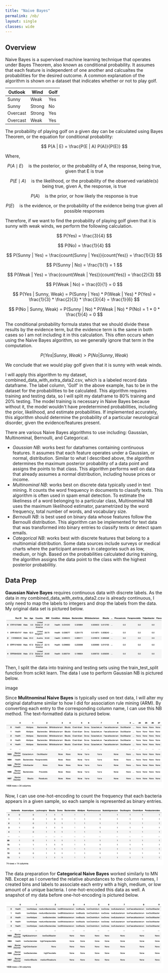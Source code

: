 ```yaml
---
title: "Naive Bayes"
permalink: /nb/
layout: single
classes: wide
---
```


<script type="text/javascript" async
  src="https://polyfill.io/v3/polyfill.min.js?features=es6">
</script>
<script type="text/javascript" async
  id="MathJax-script" src="https://cdn.jsdelivr.net/npm/mathjax@3/es5/tex-mml-chtml.js">
</script>

## Overview 

Naive Bayes is a supervised machine learning technique that operates under Bayes Theorem, also known as conditional probability. It assumes that each feature is independent of one another and calcualtes the probabilities for the desired outcome. A common explanation of the algorithm is shown on a dataset that indicates whether or not to play golf. 

| Outlook  | Wind   | Golf | 
| -------- |------- | ---- | 
| Sunny    | Weak   | Yes  |
| Sunny    | Strong | No   |
| Overcast | Strong | Yes  |
| Overcast | Weak   | Yes  |

The probability of playing golf on a given day can be calculated using Bayes Theorem, or the equation for conditional probability: 

$$ P(A | E) = \frac{P(E | A) P(A)}{P(E)} $$


Where, 

$$ P(A \mid E) \quad \text{is the posterior, or the probability of A, the response, being true, given that E is true} $$

$$P (E \mid A) \quad \text{is the likelihood, or the probability of the observed variable(s) being true, given A, the response, is true} $$

$$ P(A) \quad \text{is the prior, or how likely the response is true} $$

$$ P(E) \quad \text{is the evidence, or the probability of the evidence being true given all possible responses} $$


Therefore, if we want to find the probability of playing golf given that it is sunny with weak winds, we perform the following calculation.  


$$ P(Yes) = \frac{3}{4} $$

$$ P(No) = \frac{1}{4} $$


$$ P(Sunny | Yes) = \frac{count(Sunny | Yes)}{count(Yes)} = \frac{1}{3} $$

$$ P(Sunny | No) = \frac{1}{1} = 1 $$

$$ P(Weak | Yes) = \frac{count(Weak | Yes)}{count(Yes)} = \frac{2}{3} $$

$$ P(Weak | No) = \frac{0}{1} = 0 $$


$$ P(Yes | Sunny, Weak) = P(Sunny | Yes) * P(Weak | Yes) * P(Yes) = \frac{1}{3} * \frac{2}{3} * \frac{3}{4} = \frac{1}{6} $$

$$ P(No | Sunny, Weak) = P(Sunny | No) * P(Weak | No) * P(No) = 1 * 0 * \frac{1}{4} = 0 $$


The conditional probability formula states that we should divide these results by the evidence term, but the evidence term is the same in both cases so I am not including it in this calculation. This often occurs when using the Naive Bayes algorithm, so we generally ignore that term in the computation. 

$$ P(Yes | Sunny, Weak) > P(No | Sunny, Weak) $$

We conclude that we would play golf given that it is sunny with weak winds. 

I will apply this algorithm to my dataset, combined_data_with_extra_data2.csv, which is a labeled record data dataframe. The label column, 'Golf' in the above example, has to be in the dataset for the probabilities to be calculated. This algorithm requires training and testing data, so I will split my dataframe to 80% training and 20% testing. The model training is necessary in Naive Bayes because without it, the model wouldn't have predetermined probabilities, including the prior, likelihood, and estimate probabilities. If implemented accurately, this algorithm should determine the probability of a particular neurological disorder, given the evidence/features present. 


There are various Naive Bayes algorithms to use including: Gaussian, Multinominal, Bernoulli, and Categorical. 
- *Gaussian NB*: works best for dataframes containing continuous features. It assumes that each feature operates under a Gaussian, or normal, distribution. Similar to what I described above, the algorithm determines the maximum posterior probability of a data point and assigns the points to that class. This algorithm performs well on data that already assumes a normal distribution, including house prices or income.
- *Multinominal NB*: works best on discrete data typically used in text mining. It counts the word frequency in documents to classify texts. This algorithm is often used in spam email detection. To estimate the likeliness of a word belonging to a particular class, Multinominal NB uses the maximum likelihood estimator, parametrized by the word frequency, total number of words, and vocabulary size.
- *Bernoulli NB*: is best used on binary data whose features follow the Bernoulli distribution. This algorithm can be implemented for text data that was transformed into binary entries to classify texts or detect spam emails.
- *Categorical NB*: works best with discrete features that belong to a multinomial distribution. Some data sources include surveys or medical charts where the participant answers in categories such as low, medium, or high. Based on the probabilities calculated during training, the algorithm assigns the data point to the class with the highest posterior probabilitiy.


## Data Prep

**Gaussian Naive Bayes** requires continuous data with discrete labels. As the data in my combined_data_with_extra_data2.csv is already continuous, I only need to map the labels to integers and drop the labels from the data. My original data set is pictured below. 

![Orig](/assets/images/combined_df.jpg) 

Then, I split the data into training and testing sets using the train_test_split function from scikit learn. The data I use to perform Gaussian NB is pictured below. 

image 

Since **Mulitnominal Naive Bayes** is typically used on text data, I will alter my original dataframe similar to how I did for association rule mining (ARM). By converting each entry to the corresponding column name, I can use this NB method. The text-formatted data is pictured below. 

![Final](/assets/images/trans_data.jpg) 

Now, I can use one-hot-encoding to count the frequency that each bacteria appears in a given sample, so each sample is represented as binary entries. 

![Final](/assets/images/ohe_df.jpg) 

The data preparation for **Categorical Naive Bayes** worked similarly to MN NB. Except as I converted the relative abundances to the column names, I created bins and labels to associate each entry with a high, medium, or low amount of a unique bacteria. I one-hot-encoded this data as well. A snapshot of my data before one-hot-encoding is pictured below. 

![Final](/assets/images/trans_binned_data.jpg) 








